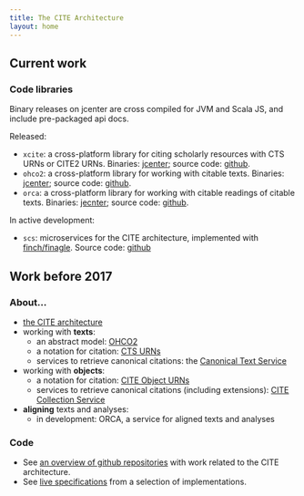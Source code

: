 ```yaml
---
title: The CITE Architecture
layout: home
---
```


## Current work


### Code libraries

Binary releases on jcenter are cross compiled for JVM and Scala JS, and include pre-packaged api docs.

Released:

- `xcite`:  a cross-platform library for citing scholarly resources with CTS URNs or CITE2 URNs. Binaries: [jcenter](https://bintray.com/neelsmith/maven/xcite); source code: [github](https://github.com/cite-architecture/xcite).
- `ohco2`: a cross-platform library for working with citable texts. Binaries: [jcenter](https://bintray.com/neelsmith/maven/ohco2); source code: [github](https://github.com/cite-architecture/ohco2).
- `orca`: a cross-platform library for working with citable readings of citable texts.  Binaries: [jecnter](https://bintray.com/neelsmith/maven/orca); source code: [github](https://github.com/cite-architecture/orca).

In active development:


- `scs`: microservices for the CITE architecture, implemented with [finch/finagle](https://github.com/finagle/finch).  Source code: [github](https://github.com/cite-architecture/scs)

## Work before 2017

### About... ###



- [the CITE architecture](about)
- working with **texts**:
    - an abstract model: [OHCO2](ohco2)
    - a notation for citation: [CTS URNs](ctsurn)
    - services to retrieve canonical citations: the [Canonical Text Service](cts)
- working with **objects**:
    - a notation for citation: [CITE Object URNs](citeurn)
    - services to retrieve canonical citations (including extensions): [CITE Collection Service](citecoll)
- **aligning** texts and analyses:
    - in development: ORCA, a service for aligned texts and analyses



### Code ###

- See [an overview of github repositories](repos) with work related to the CITE architecture.
- See [live specifications](living-docs) from a selection of implementations.
